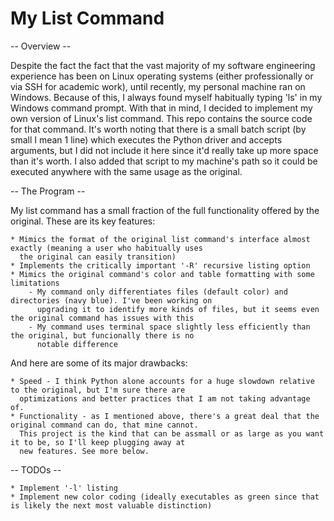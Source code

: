 # My List Command

-- Overview --

Despite the fact the fact that the vast majority of my software engineering experience has been on Linux operating systems (either professionally or via SSH for academic work), until recently, my personal machine ran on Windows. Because of this, I always found myself habitually typing 'ls' in my Windows command prompt. With that in mind, I decided to implement my own version of Linux's list command. This repo contains the source code for that command. It's worth noting that there is a small batch script (by small I mean 1 line) which executes the Python driver and accepts arguments, but I did not include it here since it'd really take up more space than it's worth. I also added that script to my machine's path so it could be executed anywhere with the same usage as the original.

-- The Program --

My list command has a small fraction of the full functionality offered by the original. These are its key features:

    * Mimics the format of the original list command's interface almost exactly (meaning a user who habitually uses 
      the original can easily transition)
    * Implements the critically important '-R' recursive listing option
    * Mimics the original command's color and table formatting with some limitations
        - My command only differentiates files (default color) and directories (navy blue). I've been working on 
          upgrading it to identify more kinds of files, but it seems even the original command has issues with this
        - My command uses terminal space slightly less efficiently than the original, but funcionally there is no 
          notable difference
        

And here are some of its major drawbacks:

    * Speed - I think Python alone accounts for a huge slowdown relative to the original, but I'm sure there are
      optimizations and better practices that I am not taking advantage of.
    * Functionality - as I mentioned above, there's a great deal that the original command can do, that mine cannot.
      This project is the kind that can be assmall or as large as you want it to be, so I'll keep plugging away at 
      new features. See more below.
      
-- TODOs --

    * Implement '-l' listing
    * Implement new color coding (ideally executables as green since that is likely the next most valuable distinction)
